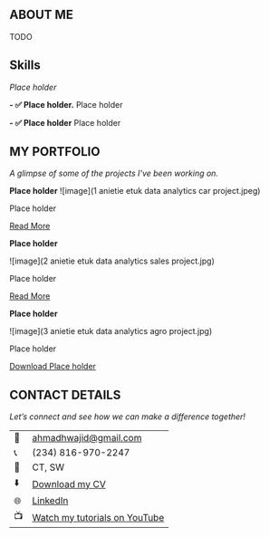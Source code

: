 <!--Section 1: Introduce your self-->
## ABOUT ME

TODO


<!--Mention your top/relevant skills here - core and soft skills-->
## Skills

*Place holder*

**- ✅ Place holder.**
Place holder 

**- ✅ Place holder**
Place holder


<!--Section 2: List 3-4 key projects-->
## MY PORTFOLIO 

*A glimpse of some of the projects I've been working on.*

**Place holder**
![image](1 anietie etuk data analytics car project.jpeg)

Place holder


[Read More](www.google.com)

**Place holder**

![image](2 anietie etuk data analytics sales project.jpg)

Place holder 

[Read More](www.google.com)

**Place holder**

![image](3 anietie etuk data analytics agro project.jpg)

Place holder 

<a href="17 How to Present Data to Executives by Anietie Etuk.pdf">Download Place holder</a>


## CONTACT DETAILS

*Let’s connect and see how we can make a difference together!*
<table>
  <tbody>
    <tr>
      <td>📧</td>
      <td><a href="ahmadhwajid@gmail.com">ahmadhwajid@gmail.com</a></td>
    </tr>
    <tr>
      <td>📞</td>
      <td>(234) 816-970-2247</td>
    </tr>
    <tr>
      <td>📍</td>
      <td>CT, SW</td>
    </tr>
    <tr>
      <td>⬇️</td>
      <td><a href="https://etuk123456.github.io/portfolio1/docs/Profile.pdf">Download my CV</a></td>
    </tr>
    <tr>
      <td>🌐</td>
      <td><a href="https://www.linkedin.com/in/ahmadwajid/">LinkedIn</a></td>
    </tr>
    <tr>
      <td>📺</td>
      <td><a href="https://www.youtube.com/@LearnwithEtuk">Watch my tutorials on YouTube</a></td>
    </tr>
  </tbody>
</table>
